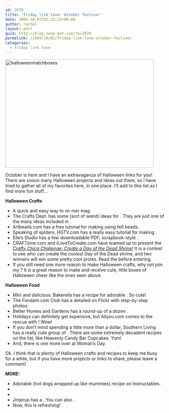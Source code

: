```yaml
---
id: 2678
title: 'friday link love: October festive!'
date: 2009-10-02T05:23:33+00:00
author: rachel
layout: post
guid: http://blog.swap-bot.com/?p=2678
permalink: /2009/10/02/friday-link-love-october-festive/
categories:
  - friday link love
---
```

<img src="http://blog.swap-bot.com/wp-content/uploads/2009/10/halloweenmatchboxes.jpg" alt="halloweenmatchboxes" title="halloweenmatchboxes" width="470" height="342" class="alignnone size-full wp-image-2679" />

October is here and I have an extravaganza of Halloween links for you! There are soooo many Halloween projects and ideas out there, so I have tried to gather all of my favorites here, in one place. I&#8217;ll add to this list as I find more fun stuff&#8230;

**Halloween Crafts** 
  


</p> 

  * A quick and easy way to on mer mag.
  * The Crafts Dept. has some (sort of weird) ideas for . They are just one of the many ideas included in .
  * Artbeads.com has a free tutorial for making using felt beads.
  * Speaking of spiders, HGTV.com has a really easy tutorial for making .
  * Elle&#8217;s Studio has a few downloadable PDF, scrapbook-style .
  * CRAFTzine.com and iLoveToCreate.com have teamed up to present the [_Crafty Chica Challenge: Create a Day of the Dead Shrine!_](http://blog.craftzine.com/archive/2009/10/crafty_chica_challenge_create.html?CMP=OTC-5JF307375954) It is a contest to see who can create the coolest Day of the Dead shrine, and two winners will win some pretty cool prizes. Read the before entering. 
  * If you still need one more reason to make Halloween crafts, why not join my ? It is a great reason to make and receive cute, little boxes of Halloween cheer like the ones seen above.

**Halloween Food** 

  * Mini and delicious: Bakerella has a recipe for adorable . So cute!
  * The Fondant.com Club has a detailed on Flickr with step-by-step photos.
  * Better Homes and Gardens has a round-up of a dozen .
  * Holidays can definitely get expensive, but Allyou.com comes to the rescue with ! Wow!
  * If you don&#8217;t mind spending a little more than a dollar, Southern Living has a really cute group of . There are some extremely decadent recipes on the list, like Heavenly Candy Bar Cupcakes. Yum!
  * And, there is one more over at Woman&#8217;s Day.

Ok. I think that is plenty of Halloween crafts and recipes to keep me busy for a while, but if you have more projects or links to share, please leave a comment!

**MORE:**

  * Adorable (hot dogs wrapped up like mummies) recipe on Instructables.
  * 
  * 
  * Jinjerup has a . You can also .
  * Now, this is refreshing!